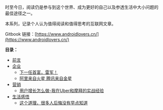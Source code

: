 时至今日，阅读仍是参与到这个世界、成为更好的自己以及参透生活中大小问题的最佳途径之一。

本系列，记录个人认为值得阅读和值得思考的互联网文章。

Gitbook 链接：[https://www.androidlovers.cn/](https://www.androidlovers.cn/)

**目录：**

* [前言](README.md)
* [企业](/root/企业.md)
  - [下一任首富，雷军！](/Company/下一任首富，雷军！.md)
  - [阿里来自火星 腾讯来自金星](/Company/阿里来自火星,腾讯来自金星.md)
* [营销](/root/营销.md)
  - [用户增长怎么做-我在Uber和摩拜的实战经验](/GrowthHacker/用户增长怎么做-我在Uber和摩拜的实战经验.md)
* [生活感悟](/root/生活.md)
  - [这个道理，很多人后悔没有早点知道](/Life/这个道理，很多人后悔没有早点知道.md)
